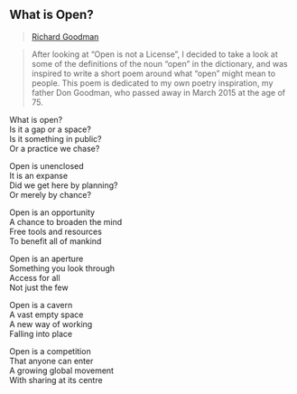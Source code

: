 ## What is Open?

> [Richard Goodman](../appendix/attributions.html#richard-goodman)

<blockquote>
  <p>After looking at “Open is not a License”, I decided to take a look
    at some of the definitions of the noun “open” in the dictionary, and
    was inspired to write a short poem around what “open” might mean to
    people.
  This poem is dedicated to my own poetry inspiration, my father Don
    Goodman, who passed away in March 2015 at the age of 75.</p>
</blockquote>

<p>What is open?
<br>Is it a gap or a space?
<br>Is it something in public?
<br>Or a practice we chase?</p>

<p>Open is unenclosed
<br>It is an expanse
<br>Did we get here by planning?
<br>Or merely by chance?</p>

<p>Open is an opportunity
<br>A chance to broaden the mind
<br>Free tools and resources
<br>To benefit all of mankind</p>

<p>Open is an aperture
<br>Something you look through
<br>Access for all
<br>Not just the few</p>

<p>Open is a cavern
<br>A vast empty space
<br>A new way of working
<br>Falling into place</p>

<p>Open is a competition
<br>That anyone can enter
<br>A growing global movement
<br>With sharing at its centre</p>
